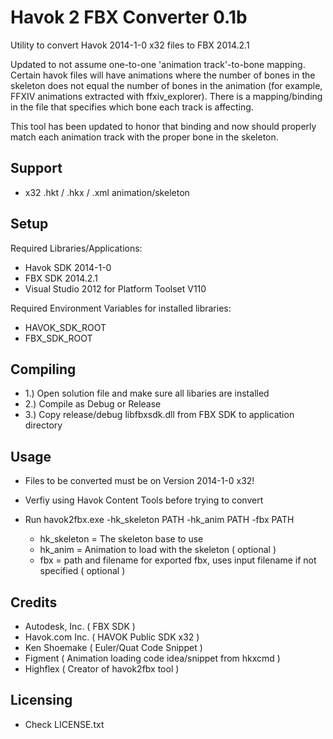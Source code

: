 Havok 2 FBX Converter 0.1b
=============================

Utility to convert Havok 2014-1-0 x32 files to FBX 2014.2.1

Updated to not assume one-to-one 'animation track'-to-bone mapping. Certain havok files will have animations where the number of bones in the 
skeleton does not equal the number of bones in the animation (for example, FFXIV animations extracted with ffxiv_explorer). 
There is a mapping/binding in the file that specifies which bone each track is affecting.

This tool has been updated to honor that binding and now should properly match each animation track with the proper bone in the skeleton.

Support
---------------------
- x32 .hkt / .hkx / .xml animation/skeleton

Setup
---------------------
Required Libraries/Applications:
- Havok SDK 2014-1-0
- FBX SDK 2014.2.1
- Visual Studio 2012 for Platform Toolset V110

Required Environment Variables for installed libraries:
- HAVOK_SDK_ROOT
- FBX_SDK_ROOT

Compiling
---------------------
- 1.) Open solution file and make sure all libaries are installed
- 2.) Compile as Debug or Release
- 3.) Copy release/debug libfbxsdk.dll from FBX SDK to application directory

Usage
---------------------
- Files to be converted must be on Version 2014-1-0 x32!
- Verfiy using Havok Content Tools before trying to convert

- Run havok2fbx.exe -hk_skeleton PATH -hk_anim PATH -fbx PATH
	- hk_skeleton 	= The skeleton base to use
	- hk_anim		= Animation to load with the skeleton ( optional )
	- fbx			= path and filename for exported fbx, uses input filename if not specified ( optional )

Credits
---------------------
- Autodesk, Inc. ( FBX SDK )
- Havok.com Inc. ( HAVOK Public SDK x32 )
- Ken Shoemake ( Euler/Quat Code Snippet )
- Figment ( Animation loading code idea/snippet from hkxcmd )
- Highflex ( Creator of havok2fbx tool )

Licensing
---------------------
- Check LICENSE.txt